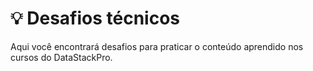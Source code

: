 # 💡 Desafios técnicos
Aqui você encontrará desafios para praticar o conteúdo aprendido nos cursos do DataStackPro.